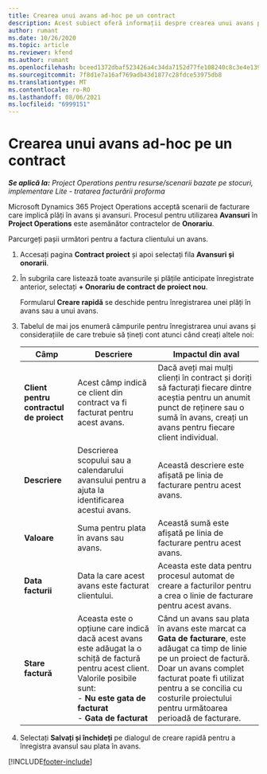 ```yaml
---
title: Crearea unui avans ad-hoc pe un contract
description: Acest subiect oferă informații despre crearea unui avans pe un contract, după cum este necesar.
author: rumant
ms.date: 10/26/2020
ms.topic: article
ms.reviewer: kfend
ms.author: rumant
ms.openlocfilehash: bceed1372dbaf523426a4c34da7152d77fe108240c8c3e4e1390c43b1cf536a4
ms.sourcegitcommit: 7f8d1e7a16af769adb43d1877c28fdce53975db8
ms.translationtype: MT
ms.contentlocale: ro-RO
ms.lasthandoff: 08/06/2021
ms.locfileid: "6999151"
---
```

# <a name="creating-an-ad-hoc-advance-on-a-contract"></a>Crearea unui avans ad-hoc pe un contract

_**Se aplică la:** Project Operations pentru resurse/scenarii bazate pe stocuri, implementare Lite - tratarea facturării proforma_

Microsoft Dynamics 365 Project Operations acceptă scenarii de facturare care implică plăți în avans și avansuri. Procesul pentru utilizarea **Avansuri** în **Project Operations** este asemănător contractelor de **Onorariu**. 

Parcurgeți pașii următori pentru a factura clientului un avans.

1. Accesați pagina **Contract proiect** și apoi selectați fila **Avansuri și onorarii**.
2. În subgrila care listează toate avansurile și plățile anticipate înregistrate anterior, selectați **+ Onorariu de contract de proiect nou**. 

    Formularul **Creare rapidă** se deschide pentru înregistrarea unei plăți în avans sau a unui avans.
    
3. Tabelul de mai jos enumeră câmpurile pentru înregistrarea unui avans și considerațiile de care trebuie să țineți cont atunci când creați altele noi:

    | Câmp | Descriere | Impactul din aval |
    | --- | --- | --- |
    | **Client pentru contractul de proiect** | Acest câmp indică ce client din contract va fi facturat pentru acest avans. | Dacă aveți mai mulți clienți în contract și doriți să facturați fiecare dintre aceștia pentru un anumit punct de reținere sau o sumă în avans, creați un avans pentru fiecare client individual. |
    | **Descriere** | Descrierea scopului sau a calendarului avansului pentru a ajuta la identificarea acestui avans. | Această descriere este afișată pe linia de facturare pentru acest avans. |
    | **Valoare** | Suma pentru plata în avans sau avans. | Această sumă este afișată pe linia de facturare pentru acest avans. |
    | **Data facturii** | Data la care acest avans este facturat clientului. | Aceasta este data pentru procesul automat de creare a facturilor pentru a crea o linie de facturare pentru acest avans. |
    | **Stare factură** | Aceasta este o opțiune care indică dacă acest avans este adăugat la o schiță de factură pentru acest client. Valorile posibile sunt:</br>- **Nu este gata de facturat**</br>- **Gata de facturat** | Când un avans sau plata în avans este marcat ca **Gata de facturare**, este adăugat ca timp de linie pe un proiect de factură. Doar un avans complet facturat poate fi utilizat pentru a se concilia cu costurile proiectului pentru următoarea perioadă de facturare. |

4. Selectați **Salvați și închideți** pe dialogul de creare rapidă pentru a înregistra avansul sau plata în avans.


[!INCLUDE[footer-include](../../includes/footer-banner.md)]
